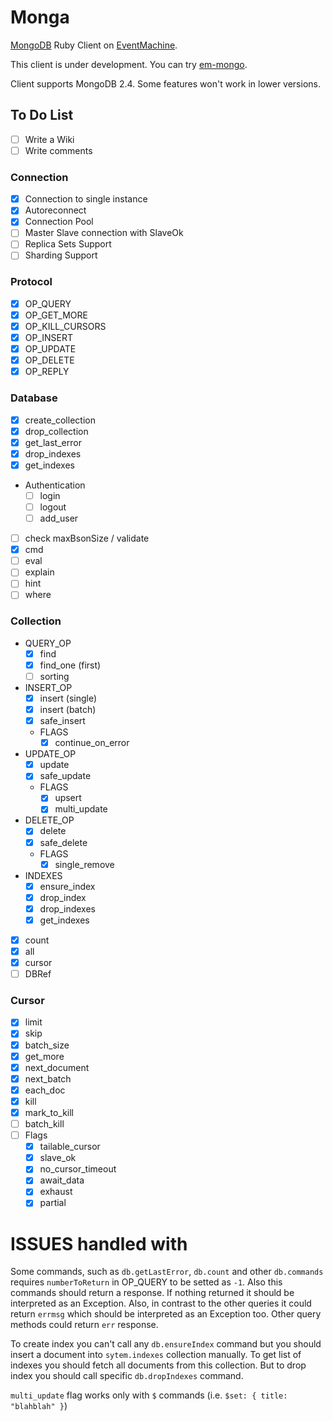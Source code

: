 # Monga

[MongoDB](http://www.mongodb.org/) Ruby Client on [EventMachine](https://github.com/eventmachine/eventmachine).

This client is under development. You can try [em-mongo](https://github.com/bcg/em-mongo).

Client supports MongoDB 2.4. Some features won't work in lower versions.

## To Do List

* [ ] Write a Wiki
* [ ] Write comments

### Connection
* [x] Connection to single instance
* [x] Autoreconnect
* [x] Connection Pool
* [ ] Master Slave connection with SlaveOk
* [ ] Replica Sets Support
* [ ] Sharding Support

### Protocol
* [x] OP_QUERY
* [x] OP_GET_MORE
* [x] OP_KILL_CURSORS
* [x] OP_INSERT
* [x] OP_UPDATE
* [x] OP_DELETE
* [x] OP_REPLY

### Database
* [x] create_collection
* [x] drop_collection
* [x] get_last_error
* [x] drop_indexes
* [x] get_indexes
* Authentication
    * [ ] login
    * [ ] logout
    * [ ] add_user
* [ ] check maxBsonSize / validate
* [x] cmd
* [ ] eval
* [ ] explain
* [ ] hint
* [ ] where

### Collection
* QUERY_OP
    * [x] find
    * [x] find_one (first)
    * [ ] sorting
* INSERT_OP
    * [x] insert (single)
    * [x] insert (batch)
    * [x] safe_insert
    * FLAGS
        * [x] continue_on_error
* UPDATE_OP
    * [x] update
    * [x] safe_update
    * FLAGS
        * [x] upsert
        * [x] multi_update
* DELETE_OP
    * [x] delete
    * [x] safe_delete
    * FLAGS
        * [x] single_remove
* INDEXES
    * [x] ensure_index
    * [x] drop_index
    * [x] drop_indexes
    * [x] get_indexes
* [x] count
* [x] all
* [x] cursor
* [ ] DBRef

### Cursor
* [x] limit
* [x] skip
* [x] batch_size
* [x] get_more
* [x] next_document
* [x] next_batch
* [x] each_doc
* [x] kill
* [x] mark_to_kill
* [ ] batch_kill
* [ ] Flags
    * [x] tailable_cursor
    * [x] slave_ok
    * [x] no_cursor_timeout
    * [x] await_data
    * [x] exhaust
    * [x] partial

# ISSUES handled with

Some commands, such as `db.getLastError`, `db.count` and other `db.commands` requires `numberToReturn` in OP_QUERY to be setted as `-1`. Also this commands should return a response. If nothing returned it should be interpreted as an Exception. Also, in contrast to the other queries it could return `errmsg` which should be interpreted as an Exception too. Other query methods could return `err` response.

To create index you can't call any `db.ensureIndex` command but you should insert a document into `sytem.indexes` collection manually. To get list of indexes you should fetch all documents from this collection. But to drop index you should call specific `db.dropIndexes` command.

`multi_update` flag works only with `$` commands (i.e. `$set: { title: "blahblah" }`)